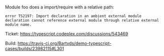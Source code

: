 Module foo does a import/require with a relative path:

````
error TS2197: Import declaration in an ambient external module declaration cannot reference external module through relative external module name.
````

Ticket: https://typescript.codeplex.com/discussions/543469

Build: https://travis-ci.org/Bartvds/demo-typescript-cases/builds/23982115#L301

